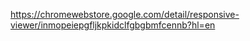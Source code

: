 <https://chromewebstore.google.com/detail/responsive-viewer/inmopeiepgfljkpkidclfgbgbmfcennb?hl=en>
